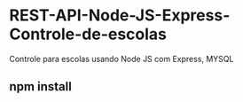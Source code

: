 # REST-API-Node-JS-Express-Controle-de-escolas
Controle para escolas usando Node JS com Express, MYSQL

## npm install

